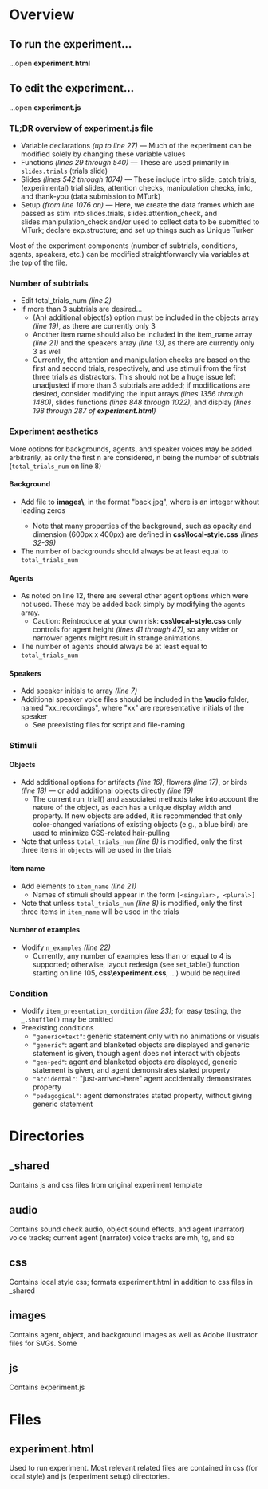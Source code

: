# Overview

## To run the experiment...

...open **experiment.html**

## To edit the experiment...

...open **experiment.js**

### TL;DR overview of experiment.js file

* Variable declarations *(up to line 27)* — Much of the experiment can be modified solely by changing these variable values
* Functions *(lines 29 through 540)* — These are used primarily in `slides.trials` (trials slide)
* Slides *(lines 542 through 1074)* — These include intro slide, catch trials, (experimental) trial slides, attention checks, manipulation checks, info, and thank-you (data submission to MTurk)
* Setup *(from line 1076 on)* — Here, we create the data frames which are passed as stim into slides.trials, slides.attention_check, and slides.manipulation_check and/or used to collect data to be submitted to MTurk; declare exp.structure; and set up things such as Unique Turker

Most of the experiment components (number of subtrials, conditions, agents, speakers, etc.) can be modified straightforwardly via variables at the top of the file.

### Number of subtrials

* Edit total_trials_num *(line 2)*
* If more than 3 subtrials are desired...
	* (An) additional object(s) option must be included in the objects array *(line 19)*, as there are currently only 3
	* Another item name should also be included in the item_name array *(line 21)* and the speakers array *(line 13)*, as there are currently only 3 as well
	* Currently, the attention and manipulation checks are based on the first and second trials, respectively, and use stimuli from the first three trials as distractors. This should not be a huge issue left unadjusted if more than 3 subtrials are added; if modifications are desired, consider modifying the input arrays *(lines 1356 through 1480)*, slides functions *(lines 848 through 1022)*, and display *(lines 198 through 287 of **experiment.html**)*

### Experiment aesthetics

More options for backgrounds, agents, and speaker voices may be added arbitrarily, as only the first n are considered, n being the number of subtrials (`total_trials_num` on line 8)

#### Background

* Add file to **images\\**, in the format "back<X>.jpg", where <X> is an integer without leading zeros
	* Note that many properties of the background, such as opacity and dimension (600px x 400px) are defined in **css\\local-style.css** *(lines 32-39)*
* The number of backgrounds should always be at least equal to `total_trials_num`

#### Agents

* As noted on line 12, there are several other agent options which were not used. These may be added back simply by modifying the `agents` array.
	* Caution: Reintroduce at your own risk: **css\\local-style.css** only controls for agent height *(lines 41 through 47)*, so any wider or narrower agents might result in strange animations.
* The number of agents should always be at least equal to `total_trials_num`

#### Speakers

* Add speaker initials to array *(line 7)*
* Additional speaker voice files should be included in the **\\audio** folder, named "xx\_recordings", where "xx" are representative initials of the speaker
	* See preexisting files for script and file-naming


### Stimuli

#### Objects

* Add additional options for artifacts *(line 16)*, flowers *(line 17)*, or birds *(line 18)* &mdash; or add additional objects directly *(line 19)*
	* The current run_trial() and associated methods take into account the nature of the object, as each has a unique display width and property. If new objects are added, it is recommended that only color-changed variations of existing objects (e.g., a blue bird) are used to minimize CSS-related hair-pulling
* Note that unless `total_trials_num` *(line 8)* is modified, only the first three items in `objects` will be used in the trials

#### Item name

* Add elements to `item_name` *(line 21)*
	* Names of stimuli should appear in the form `[<singular>, <plural>]`
* Note that unless `total_trials_num` *(line 8)* is modified, only the first three items in `item_name` will be used in the trials

#### Number of examples

* Modify `n_examples` *(line 22)*
	* Currently, any number of examples less than or equal to 4 is supported; otherwise, layout redesign (see set_table() function starting on line 105, **css\\experiment.css**, ...) would be required

### Condition

* Modify `item_presentation_condition` *(line 23)*; for easy testing, the `_.shuffle()` may be omitted
* Preexisting conditions
	* `"generic+text"`: generic statement only with no animations or visuals
	* `"generic"`: agent and blanketed objects are displayed and generic statement is given, though agent does not interact with objects
	* `"gen+ped"`: agent and blanketed objects are displayed, generic statement is given, and agent demonstrates stated property
	* `"accidental"`: "just-arrived-here" agent accidentally demonstrates property
	* `"pedagogical"`: agent demonstrates stated property, without giving generic statement

# Directories

## \_shared

Contains js and css files from original experiment template

## audio

Contains sound check audio, object sound effects, and agent (narrator) voice tracks; current agent (narrator) voice tracks are mh, tg, and sb

## css

Contains local style css; formats experiment.html in addition to css files in \_shared

## images

Contains agent, object, and background images as well as Adobe Illustrator files for SVGs. Some

## js

Contains experiment.js

# Files

## experiment.html

Used to run experiment. Most relevant related files are contained in css (for local style) and js (experiment setup) directories.